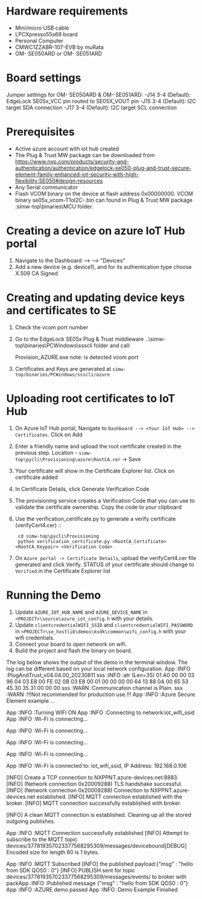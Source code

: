 Hardware requirements
=====================
- Mini/micro USB cable
- LPCXpresso55s69 board
- Personal Computer
- CMWC1ZZABR-107-EVB by muRata
- OM- SE050ARD or OM- SE051ARD

Board settings
==============
Jumper settings for OM- SE050ARD & OM- SE051ARD:
    -J14 3-4 (Default): EdgeLock SE05x_VCC pin routed to SE05X_VOUT pin
    -J15 3-4 (Default): I2C target SDA connection
    -J17 3-4 (Default): I2C target SCL connection

Prerequisites
==============
- Active azure account with iot hub created
- The Plug & Trust MW package can be downloaded from
https://www.nxp.com/products/security-and-authentication/authentication/edgelock-se050-plug-and-trust-secure-element-family-enhanced-iot-security-with-high-flexibility:SE050#design-resources
- Any Serial communicator
- Flash VCOM binary on the device at flash address 0x00000000. VCOM binary se05x_vcom-T1oI2C-<board>.bin can found in Plug & Trust MW package :simw-top\binaries\MCU folder.

Creating a device on azure IoT Hub portal
=========================================

1.  Navigate to the Dashboard --> <Your IoT Hub> --> "Devices"
2.  Add a new device (e.g. device1), and for its authentication type
    choose X.509 CA Signed

Creating and updating device keys and certificates to SE
=========================================================

1. Check the vcom port number
2. Go to the EdgeLock SE05x Plug & Trust middleware ..\simw-top\binaries\PCWindows\ssscli folder and call:
   
    Provision_AZURE.exe <COMxx> 
    note: 
    <COMxx> is detected vcom port
3. Certificates and Keys are generated at `simw-top/binaries/PCWindows/ssscli/azure`

Uploading root certificates to IoT Hub
======================================

1. On Azure IoT Hub portal, Navigate to ``Dashboard --> <Your IoT Hub> --> Certificates``. Click on Add
2. Enter a friendly name and upload the root certificate created in the previous step. Location -  ``simw-top\pycli\Provisioning\azure\RootCA.cer`` -> Save
3. Your certificate will show in the Certificate Explorer list. Click on certificate added
4. In Certificate Details, click Generate Verification Code
5. The provisioning service creates a Verification Code that you can use to validate the certificate ownership. Copy the code to your clipboard
6. Use the verification_certificate.py to generate a verify certificate (verifyCert4.cer) ::

        cd simw-top\pycli\Provisioning
        python verification_certificate.py <RootCA_Certificate> <RootCA_Keypair> <Verification Code>

7. On ``Azure portal -> Certificate Details``, upload the verifyCert4.cer file generated and click Verify.
   STATUS of your certificate should change to ``Verified`` in the Certificate Explorer list

Running the Demo
================

1. Update ``AZURE_IOT_HUB_NAME``  and ``AZURE_DEVICE_NAME`` in ``<PROJECT>\source\azure_iot_config.h`` with your details.
2. Update ``clientcredentialWIFI_SSID`` and ``clientcredentialWIFI_PASSWORD`` in ``<PROJECT>\se_hostlib\demos\ksdk\common\wifi_config.h`` with your wifi credentials.
3. Connect your board to open network on wifi.
4. Build the project and flash the binary on board.

The log below shows the output of the demo in the terminal window. The log can be different based on your local network configuration.
App   :INFO :PlugAndTrust_v04.04.00_20230811
sss   :INFO :atr (Len=35)
                01 A0 00 00     03 96 04 03     E8 00 FE 02     0B 03 E8 00
                01 00 00 00     00 64 13 88     0A 00 65 53     45 30 35 31
                00 00 00
sss   :WARN :Communication channel is Plain.
sss   :WARN :!!!Not recommended for production use.!!!
App   :INFO :Azure Secure Element example ...


App   :INFO :Turning WIFI ON
App   :INFO :Connecting to network:iot_wifi_ssid
App   :INFO :Wi-Fi is connecting...

App   :INFO :Wi-Fi is connecting...

App   :INFO :Wi-Fi is connecting...

App   :INFO :Wi-Fi is connecting...

App   :INFO :Wi-Fi is connected to: iot_wifi_ssid, IP Address: 192.168.0.106

[INFO] Create a TCP connection to NXPPNT.azure-devices.net:8883.
[INFO] (Network connection 0x20009288) TLS handshake successful.
[INFO] (Network connection 0x20009288) Connection to NXPPNT.azure-devices.net established.
[INFO] MQTT connection established with the broker.
[INFO] MQTT connection successfully established with broker.

[INFO] A clean MQTT connection is established. Cleaning up all the stored outgoing publishes.

App   :INFO :MQTT Connection successfully established
[INFO] Attempt to subscribe to the MQTT topic devices/377819357023377568295309/messages/devicebound[DEBUG] Encoded size for length 60 is 1 bytes.

App   :INFO :MQTT Subscribed
[INFO] the published payload:{"msg" : "hello from SDK QOS0 : 0"}
[INFO] PUBLISH sent for topic devices/377819357023377568295309/messages/events/ to broker with packApp   :INFO :Published message {"msg" : "hello from SDK QOS0 : 0"}
App   :INFO :AZURE demo passed
App   :INFO :Demo Example Finished
